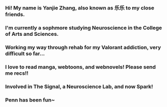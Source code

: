 ### Hi! My name is Yanjie Zhang, also known as 乐乐 to my close friends. 
### I'm currently a sophmore studying Neuroscience in the College of Arts and Sciences.
### Working my way through rehab for my Valorant addiction, very difficult so far...
### I love to read manga, webtoons, and webnovels! Please send me recs!!
### Involved in The Signal, a Neuroscience Lab, and now Spark!
### Penn has been fun~

<!--
**yanjiez323/yanjiez323** is a ✨ _special_ ✨ repository because its `README.md` (this file) appears on your GitHub profile.

Here are some ideas to get you started:

- 🔭 I’m currently working on ...
- 🌱 I’m currently learning ...
- 👯 I’m looking to collaborate on ...
- 🤔 I’m looking for help with ...
- 💬 Ask me about ...
- 📫 How to reach me: ...
- 😄 Pronouns: ...
- ⚡ Fun fact: ...
-->
